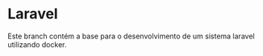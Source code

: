 # Laravel

Este branch contém a base para o desenvolvimento de um sistema laravel utilizando docker. 
